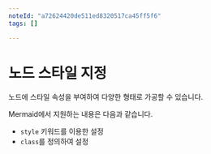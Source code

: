 ```yaml
---
noteId: "a72624420de511ed8320517ca45ff5f6"
tags: []

---
```


# 노드 스타일 지정

노드에 스타일 속성을 부여하여 다양한 형태로 가공할 수 있습니다.

Mermaid에서 지원하는 내용은 다음과 같습니다.
- `style` 키워드를 이용한 설정
- `class`를 정의하여 설정

